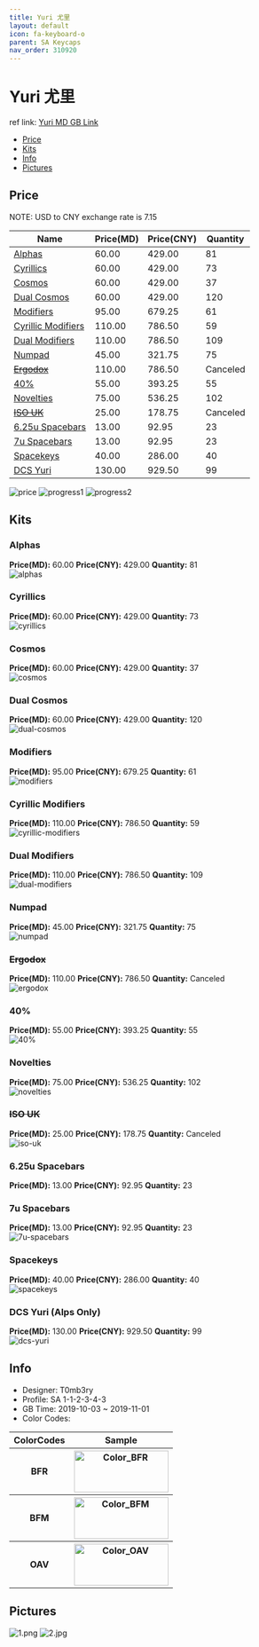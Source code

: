 ```yaml
---
title: Yuri 尤里
layout: default
icon: fa-keyboard-o
parent: SA Keycaps
nav_order: 310920
---
```


# Yuri 尤里

ref link: [Yuri MD GB Link](https://drop.com/buy/drop-t0mb3ry-sa-yuri-custom-keycap-set)  

* [Price](#price)  
* [Kits](#kits)  
* [Info](#info)  
* [Pictures](#pictures)  


## Price  
NOTE: USD to CNY exchange rate is 7.15

| Name          | Price(MD)    |  Price(CNY) | Quantity |
| ------------- | ------------ |  ---------- | -------- |
|[Alphas](#alphas)|60.00|429.00|81|
|[Cyrillics](#cyrillics)|60.00|429.00|73|
|[Cosmos](#cosmos)|60.00|429.00|37|
|[Dual Cosmos](#dual-cosmos)|60.00|429.00|120|
|[Modifiers](#modifiers)|95.00|679.25|61|
|[Cyrillic Modifiers](#cyrillic-modifiers)|110.00|786.50|59|
|[Dual Modifiers](#dual-modifiers)|110.00|786.50|109|
|[Numpad](#numpad)|45.00|321.75|75|
|[~~Ergodox~~](#ergodox)|110.00|786.50|Canceled|
|[40%](#40%)|55.00|393.25|55|
|[Novelties](#novelties)|75.00|536.25|102|
|[~~ISO UK~~](#iso-uk)|25.00|178.75|Canceled|
|[6.25u Spacebars](#625u-spacebars)|13.00|92.95|23|
|[7u Spacebars](#7u-spacebars)|13.00|92.95|23|
|[Spacekeys](#spacekeys)|40.00|286.00|40|
|[DCS Yuri](#dcs-yuri)|130.00|929.50|99|

<img src="{{ 'assets/images/sa-keycaps/yuri/price.jpg' | relative_url }}" alt="price" class="image featured">
<img src="{{ 'assets/images/sa-keycaps/yuri/progress1.png' | relative_url }}" alt="progress1" class="image featured">
<img src="{{ 'assets/images/sa-keycaps/yuri/progress2.png' | relative_url }}" alt="progress2" class="image featured">

## Kits  
### Alphas  
**Price(MD):** 60.00    **Price(CNY):** 429.00    **Quantity:** 81  
<img src="{{ 'assets/images/sa-keycaps/yuri/kits_pics/alphas.png' | relative_url }}" alt="alphas" class="image featured">

### Cyrillics  
**Price(MD):** 60.00    **Price(CNY):** 429.00    **Quantity:** 73  
<img src="{{ 'assets/images/sa-keycaps/yuri/kits_pics/cyrillics.png' | relative_url }}" alt="cyrillics" class="image featured">

### Cosmos  
**Price(MD):** 60.00    **Price(CNY):** 429.00    **Quantity:** 37  
<img src="{{ 'assets/images/sa-keycaps/yuri/kits_pics/cosmos.png' | relative_url }}" alt="cosmos" class="image featured">

### Dual Cosmos  
**Price(MD):** 60.00    **Price(CNY):** 429.00    **Quantity:** 120  
<img src="{{ 'assets/images/sa-keycaps/yuri/kits_pics/dual-cosmos.png' | relative_url }}" alt="dual-cosmos" class="image featured">

### Modifiers  
**Price(MD):** 95.00    **Price(CNY):** 679.25    **Quantity:** 61  
<img src="{{ 'assets/images/sa-keycaps/yuri/kits_pics/modifiers.png' | relative_url }}" alt="modifiers" class="image featured">

### Cyrillic Modifiers  
**Price(MD):** 110.00    **Price(CNY):** 786.50    **Quantity:** 59  
<img src="{{ 'assets/images/sa-keycaps/yuri/kits_pics/cyrillic-modifiers.png' | relative_url }}" alt="cyrillic-modifiers" class="image featured">

### Dual Modifiers  
**Price(MD):** 110.00    **Price(CNY):** 786.50    **Quantity:** 109  
<img src="{{ 'assets/images/sa-keycaps/yuri/kits_pics/dual-modifiers.png' | relative_url }}" alt="dual-modifiers" class="image featured">

### Numpad  
**Price(MD):** 45.00    **Price(CNY):** 321.75    **Quantity:** 75  
<img src="{{ 'assets/images/sa-keycaps/yuri/kits_pics/numpad.png' | relative_url }}" alt="numpad" class="image featured">

### ~~Ergodox~~  
**Price(MD):** 110.00    **Price(CNY):** 786.50    **Quantity:** Canceled   
<img src="{{ 'assets/images/sa-keycaps/yuri/kits_pics/ergodox.png' | relative_url }}" alt="ergodox" class="image featured">

### 40%  
**Price(MD):** 55.00    **Price(CNY):** 393.25    **Quantity:** 55  
<img src="{{ 'assets/images/sa-keycaps/yuri/kits_pics/40%.png' | relative_url }}" alt="40%" class="image featured">

### Novelties  
**Price(MD):** 75.00    **Price(CNY):** 536.25    **Quantity:** 102  
<img src="{{ 'assets/images/sa-keycaps/yuri/kits_pics/novelties.png' | relative_url }}" alt="novelties" class="image featured">

### ~~ISO UK~~  
**Price(MD):** 25.00    **Price(CNY):** 178.75    **Quantity:** Canceled  
<img src="{{ 'assets/images/sa-keycaps/yuri/kits_pics/iso-uk.png' | relative_url }}" alt="iso-uk" class="image featured">

### 6.25u Spacebars  
**Price(MD):** 13.00    **Price(CNY):** 92.95    **Quantity:** 23  
### 7u Spacebars  
**Price(MD):** 13.00    **Price(CNY):** 92.95    **Quantity:** 23  
<img src="{{ 'assets/images/sa-keycaps/yuri/kits_pics/spacebars.png' | relative_url }}" alt="7u-spacebars" class="image featured">

### Spacekeys  
**Price(MD):** 40.00    **Price(CNY):** 286.00    **Quantity:** 40  
<img src="{{ 'assets/images/sa-keycaps/yuri/kits_pics/spacekeys.png' | relative_url }}" alt="spacekeys" class="image featured">

### DCS Yuri (Alps Only)
**Price(MD):** 130.00    **Price(CNY):** 929.50    **Quantity:** 99  
<img src="{{ 'assets/images/sa-keycaps/yuri/kits_pics/dcs-yuri.jpg' | relative_url }}" alt="dcs-yuri" class="image featured">


## Info  
* Designer: T0mb3ry  
* Profile: SA 1-1-2-3-4-3  
* GB Time: 2019-10-03 ~ 2019-11-01 
* Color Codes:  

<table style="width:100%">
  <tr>
    <th>ColorCodes</th>
    <th>Sample</th>
  </tr>
  <tr>
    <th>BFR</th>
    <th><img src="{{ 'assets/images/sa-keycaps/SP_ColorCodes/abs/SP_Abs_ColorCodes_BFR.png' | relative_url }}" alt="Color_BFR" height="75" width="170"></th>
  </tr>
  <tr>
    <th>BFM</th>
    <th><img src="{{ 'assets/images/sa-keycaps/SP_ColorCodes/abs/SP_Abs_ColorCodes_BFM.png' | relative_url }}" alt="Color_BFM" height="75" width="170"></th>
  </tr>
  <tr>
    <th>OAV</th>
    <th><img src="{{ 'assets/images/sa-keycaps/SP_ColorCodes/abs/SP_Abs_ColorCodes_OAV.png' | relative_url }}" alt="Color_OAV" height="75" width="170"></th>
  </tr>
</table>


## Pictures  
<img src="{{ 'assets/images/sa-keycaps/yuri/rendering_pics/1.png' | relative_url }}" alt="1.png" class="image featured">
<img src="{{ 'assets/images/sa-keycaps/yuri/rendering_pics/2.jpg' | relative_url }}" alt="2.jpg" class="image featured">
